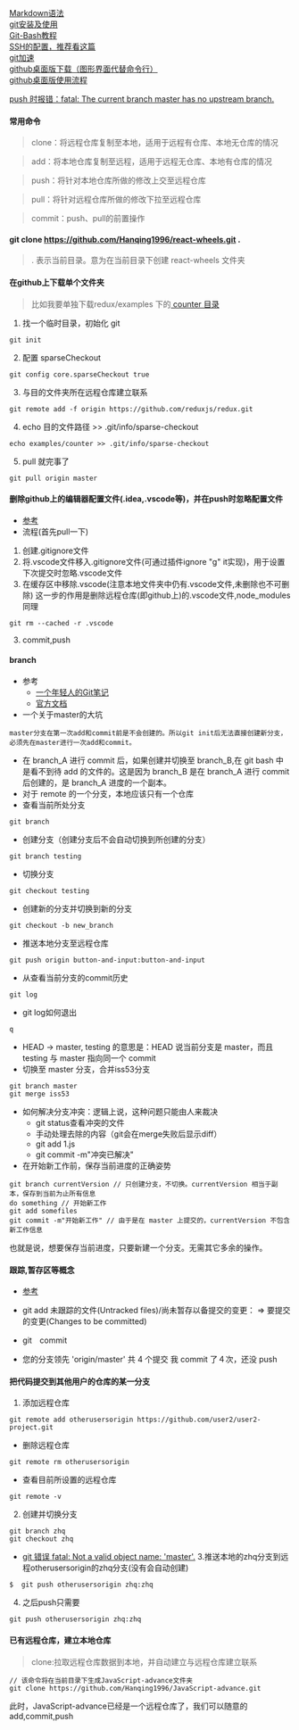 [Markdown语法](https://www.jianshu.com/p/q81RER)<br>
[git安装及使用](https://www.liaoxuefeng.com/wiki/896043488029600/896954117292416)<br>
[Git-Bash教程](https://xiedaimala.com/tasks/ac98cafe-86d3-4842-81f6-d0eec4930e80/text_tutorials/354cf717-8e2d-41fe-9f6f-456935c12967)<br>
[SSH的配置，推荐看这篇](https://www.jianshu.com/p/d136dee10561)<br>
[git加速](https://jscode.me/t/topic/789)<br>
[github桌面版下载（图形界面代替命令行）](https://desktop.github.com/)<br>
[github桌面版使用流程](https://www.jianshu.com/p/6063974849db)<br>

[push 时报错：fatal: The current branch master has no upstream branch.](https://blog.csdn.net/benben_2015/article/details/78803753)
#### 常用命令
> clone：将远程仓库复制至本地，适用于远程有仓库、本地无仓库的情况

> add：将本地仓库复制至远程，适用于远程无仓库、本地有仓库的情况

> push：将针对本地仓库所做的修改上交至远程仓库

> pull：将针对远程仓库所做的修改下拉至远程仓库

> commit：push、pull的前置操作

#### git clone https://github.com/Hanqing1996/react-wheels.git .
> . 表示当前目录。意为在当前目录下创建 react-wheels 文件夹

#### 在github上下载单个文件夹
> 比如我要单独下载redux/examples 下的[ counter 目录](https://github.com/reduxjs/redux/tree/master/examples/counter) 
1. 找一个临时目录，初始化 git
```
git init
```
2. 配置 sparseCheckout
```
git config core.sparseCheckout true
```
3. 与目的文件夹所在远程仓库建立联系
```
git remote add -f origin https://github.com/reduxjs/redux.git
```
4. echo 目的文件路径 >> .git/info/sparse-checkout
```
echo examples/counter >> .git/info/sparse-checkout
```
5. pull 就完事了
```
git pull origin master
```
 
#### 删除github上的编辑器配置文件(.idea,.vscode等)，并在push时忽略配置文件
* [参考](https://blog.csdn.net/leorx01/article/details/66968707)
* 流程(首先pull一下)
1. 创建.gitignore文件
2. 将.vscode文件移入.gitignore文件(可通过插件ignore "g" it实现)，用于设置下次提交时忽略.vscode文件
3. 在缓存区中移除.vscode(注意本地文件夹中仍有.vscode文件,未删除也不可删除)
这一步的作用是删除远程仓库(即github上)的.vscode文件,node_modules同理
```
git rm --cached -r .vscode
```
3. commit,push

#### branch
* 参考
  * [一个年轻人的Git笔记](https://www.cnblogs.com/fydeblog/p/9513736.html#2045321468)
  * [官方文档](https://git-scm.com/book/zh/v1/Git-%E5%88%86%E6%94%AF-%E5%88%86%E6%94%AF%E7%9A%84%E6%96%B0%E5%BB%BA%E4%B8%8E%E5%90%88%E5%B9%B6)
* 一个关于master的大坑
```
master分支在第一次add和commit前是不会创建的。所以git init后无法直接创建新分支，必须先在master进行一次add和commit。
```
* 在 branch_A 进行 commit 后，如果创建并切换至 branch_B,在 git bash 中是看不到待 add 的文件的。这是因为 branch_B 是在 branch_A 进行 commit 后创建的，是 branch_A 进度的一个副本。
* 对于 remote 的一个分支，本地应该只有一个仓库
* 查看当前所处分支
```
git branch
```
* 创建分支（创建分支后不会自动切换到所创建的分支）
```
git branch testing
```
* 切换分支
```
git checkout testing
```
* 创建新的分支并切换到新的分支
```
git checkout -b new_branch 
```
* 推送本地分支至远程仓库
```
git push origin button-and-input:button-and-input
```
* 从查看当前分支的commit历史
```
git log
```
* git log如何退出
```
q
```
* HEAD -> master, testing 的意思是：HEAD 说当前分支是 master，而且 testing 与 master 指向同一个 commit
* 切换至 master 分支，合并iss53分支
```
git branch master
git merge iss53
```
* 如何解决分支冲突：逻辑上说，这种问题只能由人来裁决
  * git status查看冲突的文件
  * 手动处理去除的内容（git会在merge失败后显示diff）
  * git add 1.js
  * git commit -m"冲突已解决"
*  在开始新工作前，保存当前进度的正确姿势
```
git branch currentVersion // 只创建分支，不切换。currentVersion 相当于副本，保存到当前为止所有信息
do something // 开始新工作
git add somefiles
git commit -m"开始新工作" // 由于是在 master 上提交的，currentVersion 不包含新工作信息
```
也就是说，想要保存当前进度，只要新建一个分支。无需其它多余的操作。

#### 跟踪,暂存区等概念
* [参考](https://www.cnblogs.com/fydeblog/p/9513736.html#2045321468)
* git add
未跟踪的文件(Untracked files)/尚未暂存以备提交的变更： => 要提交的变更(Changes to be committed)

* git　commit

* 您的分支领先 'origin/master' 共 4 个提交
我 commit 了４次，还没 push 

#### 把代码提交到其他用户的仓库的某一分支
1. 添加远程仓库 
```
git remote add otherusersorigin https://github.com/user2/user2-project.git
```
 * 删除远程仓库
 ```
 git remote rm otherusersorigin
 ```
 * 查看目前所设置的远程仓库
 ```
 git remote -v
 ```
2. 创建并切换分支
```
git branch zhq
git checkout zhq
```
 * [git 错误 fatal: Not a valid object name: 'master'.](https://blog.csdn.net/hengyunabc/article/details/6058145)
3.推送本地的zhq分支到远程otherusersorigin的zhq分支(没有会自动创建)
```
$  git push otherusersorigin zhq:zhq 
```
4. 之后push只需要
```
git push otherusersorigin zhq:zhq
```

#### 已有远程仓库，建立本地仓库
> clone:拉取远程仓库数据到本地，并自动建立与远程仓库建立联系
```
// 该命令将在当前目录下生成JavaScript-advance文件夹
git clone https://github.com/Hanqing1996/JavaScript-advance.git
```
此时，JavaScript-advance已经是一个远程仓库了，我们可以随意的add,commit,push
